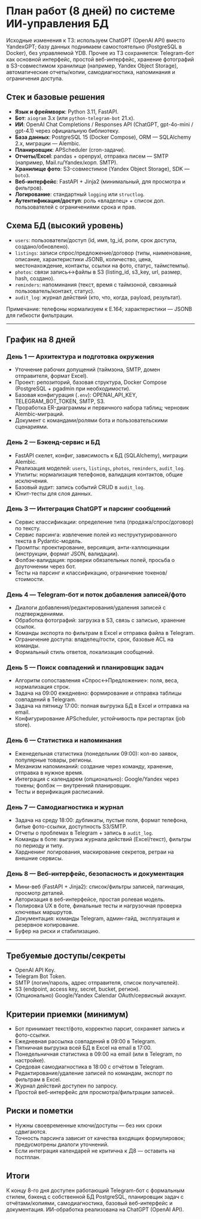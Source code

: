 # План работ (8 дней) по системе ИИ-управления БД

Исходные изменения к ТЗ: используем ChatGPT (OpenAI API) вместо YandexGPT; базу данных поднимаем самостоятельно (PostgreSQL в Docker), без управляемой YDB. Прочее из ТЗ сохраняется: Telegram-бот как основной интерфейс, простой веб-интерфейс, хранение фотографий в S3-совместимом хранилище (например, Yandex Object Storage), автоматические отчеты/копии, самодиагностика, напоминания и ограничения доступа.

## Стек и базовые решения
- **Язык и фреймворк**: Python 3.11, FastAPI.
- **Бот**: `aiogram` 3.x (или `python-telegram-bot` 21.x).
- **ИИ**: OpenAI Chat Completions / Responses API (ChatGPT, gpt-4o-mini / gpt-4.1) через официальную библиотеку.
- **База данных**: PostgreSQL 15 (Docker Compose), ORM — SQLAlchemy 2.x, миграции — Alembic.
- **Планировщик**: APScheduler (cron-задачи).
- **Отчеты/Excel**: pandas + openpyxl, отправка писем — SMTP (например, Mail.ru/Yandex/корп. SMTP).
- **Хранилище фото**: S3-совместимое (Yandex Object Storage), SDK — `boto3`.
- **Веб-интерфейс**: FastAPI + Jinja2 (минимальный, для просмотра и фильтров).
- **Логирование**: стандартный `logging` или `structlog`.
- **Аутентификация/доступ**: роль «владелец» + список доп. пользователей с ограничениями срока и прав.

## Схема БД (высокий уровень)
- `users`: пользователи/доступ (id, имя, tg_id, роли, срок доступа, создано/обновлено).
- `listings`: записи спрос/предложение/договор (типы, наименование, описание, характеристики JSONB, количество, цена, местонахождение, контакты, ссылки на фото, статус, таймстемпы).
- `photos`: связи запись↔файлы в S3 (listing_id, s3_key, url, размер, hash, создано).
- `reminders`: напоминания (текст, время с таймзоной, связанный пользователь/контакт, статус).
- `audit_log`: журнал действий (кто, что, когда, payload, результат).

Примечание: телефоны нормализуем к E.164; характеристики — JSONB для гибкости фильтрации.

---

## График на 8 дней

### День 1 — Архитектура и подготовка окружения
- Уточнение рабочих допущений (таймзона, SMTP, домен отправителя, формат Excel).
- Проект: репозиторий, базовая структура, Docker Compose (PostgreSQL + pgadmin при необходимости).
- Базовая конфигурация (`.env`): OPENAI_API_KEY, TELEGRAM_BOT_TOKEN, SMTP, S3.
- Проработка ER-диаграммы и первичного набора таблиц; черновик Alembic-миграций.
- Документ с командами/ролями бота и пользовательскими сценариями.

### День 2 — Бэкенд-сервис и БД
- FastAPI скелет, конфиг, зависимость к БД (SQLAlchemy), миграции Alembic.
- Реализация моделей: `users`, `listings`, `photos`, `reminders`, `audit_log`.
- Утилиты: нормализация телефонов, валидация контактов, общие исключения.
- Базовый аудит: запись событий CRUD в `audit_log`.
- Юнит-тесты для слоя данных.

### День 3 — Интеграция ChatGPT и парсинг сообщений
- Сервис классификации: определение типа (продажа/спрос/договор) по тексту.
- Сервис парсинга: извлечение полей из неструктурированного текста в Pydantic-модель.
- Промпты: проектирование, версияция, анти-халлюцинации (инструкции, формат JSON, валидации).
- Фолбэк-валидация: проверки обязательных полей, просьба о доуточнении через бот.
- Тесты на парсинг и классификацию, ограничение токенов/стоимости.

### День 4 — Telegram-бот и поток добавления записей/фото
- Диалоги добавления/редактирования/удаления записей с подтверждениями.
- Обработка фотографий: загрузка в S3, связь с записью, хранение ссылок.
- Команды экспорта по фильтрам в Excel и отправка файла в Telegram.
- Ограничение доступа: владелец/гости, срок, базовые ACL на команды.
- Формальный стиль ответов, локализация сообщений.

### День 5 — Поиск совпадений и планировщик задач
- Алгоритм сопоставления «Спрос↔Предложение»: поля, веса, нормализация строк.
- Задача на 09:00 ежедневно: формирование и отправка таблицы совпадений в Telegram.
- Задача на пятницу 17:00: полная выгрузка БД в Excel и отправка на email.
- Конфигурирование APScheduler, устойчивость при рестартах (job store).

### День 6 — Статистика и напоминания
- Еженедельная статистика (понедельник 09:00): кол-во заявок, популярные товары, регионы.
- Механизм напоминаний: создание через команду, хранение, отправка в нужное время.
- Интеграция с календарем (опционально): Google/Yandex через токены; фолбэк — внутренний планировщик.
- Тесты и верификация расписаний.

### День 7 — Самодиагностика и журнал
- Задача на среду 18:00: дубликаты, пустые поля, формат телефона, битые фото-ссылки, доступность S3/SMTP.
- Отчеты о проблемах в Telegram + запись в `audit_log`.
- Команды в боте: выгрузка журнала действий (Excel/текст), фильтры по периоду и типу.
- Хардненинг логирования, маскирование секретов, ретраи на внешние сервисы.

### День 8 — Веб-интерфейс, безопасность и документация
- Мини-веб (FastAPI + Jinja2): список/фильтры записей, пагинация, просмотр деталей.
- Авторизация в веб-интерфейсе, простая ролевая модель.
- Полировка UX в боте, финальные тесты и нагрузочная проверка ключевых маршрутов.
- Документация: команды Telegram, админ-гайд, эксплуатация и резервное копирование.
- Буфер на риски и стабилизацию.

---

## Требуемые доступы/секреты
- OpenAI API Key.
- Telegram Bot Token.
- SMTP (логин/пароль, адрес отправителя, список получателей).
- S3 (endpoint, access key, secret, bucket, регион).
- (Опционально) Google/Yandex Calendar OAuth/сервисный аккаунт.

## Критерии приемки (минимум)
- Бот принимает текст/фото, корректно парсит, сохраняет запись и фото-ссылки.
- Ежедневная рассылка совпадений в 09:00 в Telegram.
- Пятничная выгрузка всей БД в Excel на email в 17:00.
- Понедельничная статистика в 09:00 на email (или в Telegram, по настройке).
- Средовая самодиагностика в 18:00 с отчётом в Telegram.
- Редактирование/удаление записей по командам, экспорт по фильтрам в Excel.
- Журнал действий доступен по запросу.
- Простой веб-интерфейс для просмотра/фильтрации записей.

## Риски и пометки
- Нужны своевременные ключи/доступы — без них сроки сдвигаются.
- Точность парсинга зависит от качества входящих формулировок; предусмотрены диалоги уточнений.
- Если интеграция календарей не критична к Д8 — оставить на постплан.

## Итоги
К концу 8-го дня доступен работающий Telegram-бот с формальным стилем, бэкенд с собственной БД PostgreSQL, планировщик задач с отчётами/копиями, самодиагностика, базовый веб-интерфейс и документация. ИИ-обработка реализована на ChatGPT (OpenAI API).

